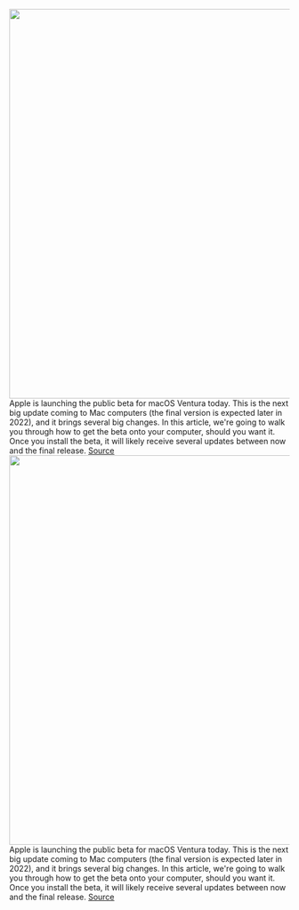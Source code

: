 <img src='https://cdn.vox-cdn.com/thumbor/zT1WU59B6M5BMLm4KS5B31O3P_w=/0x0:2000x1125/1200x800/filters:focal(840x403:1160x723)/cdn.vox-cdn.com/uploads/chorus_image/image/71095758/lcimg_18acbe76_fc8c_4e36_b3d6_673e116bca79.0.jpg' width='700px' /><br/>
Apple is launching the public beta for macOS Ventura today. This is the next big update coming to Mac computers (the final version is expected later in 2022), and it brings several big changes. In this article, we're going to walk you through how to get the beta onto your computer, should you want it. Once you install the beta, it will likely receive several updates between now and the final release.
<a href='https://www.theverge.com/23200261/how-to-install-macos-ventura-public-beta-backups-separate-partition-drive'> Source <a/><img src='https://cdn.vox-cdn.com/thumbor/zT1WU59B6M5BMLm4KS5B31O3P_w=/0x0:2000x1125/1200x800/filters:focal(840x403:1160x723)/cdn.vox-cdn.com/uploads/chorus_image/image/71095758/lcimg_18acbe76_fc8c_4e36_b3d6_673e116bca79.0.jpg' width='700px' /><br/>
Apple is launching the public beta for macOS Ventura today. This is the next big update coming to Mac computers (the final version is expected later in 2022), and it brings several big changes. In this article, we're going to walk you through how to get the beta onto your computer, should you want it. Once you install the beta, it will likely receive several updates between now and the final release.
<a href='https://www.theverge.com/23200261/how-to-install-macos-ventura-public-beta-backups-separate-partition-drive'> Source <a/>